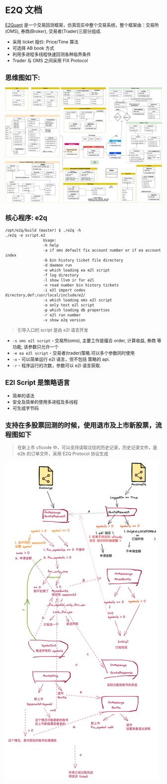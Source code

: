# E2Q 文档

[E2Quant](https://github.com/E2Quant) 是一个交易回测框架，仿真现实中整个交易系统，整个框架由：交易所(OMS), 券商(Broker), 交易者(Trader)三部分组成.

- 采用 ticket 报价: Price/Time 算法
- 可选择 AB book 方式
- 利用多进程多线程快速回测各种临界条件
- Trader 与 OMS 之间采用 FIX Protocol

## 思维图如下:
![E2Q mind map](./images/eq_1_21.drawio.png "E2Q")

## 核心程序: e2q

```shell
/opt/e2q/build (master) $ ./e2q -h
./e2q -e script.e2
                 Usage:
                 -h help
                 -a if oms default fix account number or if ea account index
                 -b bin history ticket file directory
                 -d daemon run
                 -e which loading ea e2l script
                 -f log directory
                 -l show llvm ir for e2l
                 -n read number bin history tickets
                 -i e2l import codes directory,def:/usr/local/include/e2/
                 -s which loading oms e2l script
                 -o only test e2l script
                 -p which loading db properties
                 -r e2l run number
                 -v show e2q version

```
> 引导入口的 script 是由 e2l 语言开发

* `-s oms e2l script` - 交易所(oms), 主要工作是撮合 order, 计算收益, 券商 等功能, 该参数只允许一个
* `-e ea e2l script` - 交易者(trader)策略.可以多个参数同时使用
* `-o` - 可以简单运行 e2l 语言，但不包括 策略的 api.
* `-r` - 程序运行的次数，参数可以 e2l 语言获取.

## E2l Script 是策略语言

- 简单的语法
- 安全及简单的使用多进程及多线程
- 可生成字节码

## 支持在多股票回测的时候，使用退市及上市新股票，流程图如下

> 在新上市 cficode 中，可以支持读取过往的历史记录，历史记录文件，是 e2b 的订单文件，采用 E2Q Protocol 协议生成

![toList and Delisting](./images/mutile_cfi_code_for_mutile_ea.png "E2Q")